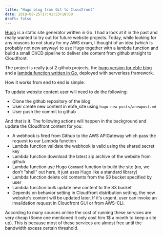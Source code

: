 ```yaml
---
title: "Hugo blog from Git to Cloudfront"
date: 2018-08-25T17:41:53+10:00
draft: false
---
```


[Hugo](gohugo.io/hugo-nuo/) is a static site generator written in Go. I had a look at it in the past and really wanted to try out for future website projects. Today, while looking for any reasons to not study for my AWS exam, I thought of an idea (which is probably  not new anyway) to use Hugo together with a lambda function and build a small CI/CD pipeline to deliver site content from github straight to Cloudfront. 


The project is really just 2 github projects, the [hugo version for ebfe blog](https://github.com/santrancisco/ebfe_site) and a [lambda function written in Go](https://github.com/santrancisco/hugotocloudfront), deployed with serverless framework.


How it works from end to end is simple:

To update website content user will need to do the following: 
 - Clone the github repository of the blog
 - User create new content in ebfe_site using `hugo new posts/anewpost.md`
 - User push the commit to github

And that is it. The following actions will happen in the background and update the Cloudfront content for you:

 - A webhook is fired from Github to the AWS APIGateway which pass the request to our Lambda function
 - Lambda function validate the webhook is valid using the shared secret key
 - Lambda function download the latest zip archive of the website from github
 - Lambda function use Hugo `Command` function to build the site (no, we don't "shell" out here, it just uses Hugo like a standard library)
 - Lambda function delete old contents from the S3 bucket specified by user
 - Lambda function bulk update new content to the S3 bucket 
 - Depends on behavior setting in Cloudfront distribution setting, the new website's content will be updated later. If it's urgent, user can invoke an invalidation request in Cloudfront GUI or from AWS-CLI.

 According to many sources online the cost of running these services are very cheap (Some one mentioned it only cost him 1$ a month to keep a site up). This is because most of these services are almost free until the bandwidth excess certain threshold.